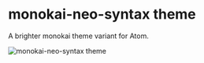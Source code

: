 # monokai-neo-syntax theme

A brighter monokai theme variant for Atom.

![monokai-neo-syntax theme](https://user-images.githubusercontent.com/6789491/29224680-f14bd1ea-7efd-11e7-8977-dd5939a0e2bd.png)
